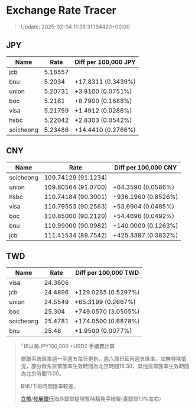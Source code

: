 # Exchange Rate Tracer

> Update: 2025-02-04 11:36:31.194420+00:00

## JPY

| Name      |    Rate | Diff per 100,000 JPY   |
|-----------|---------|------------------------|
| jcb       | 5.18557 |                        |
| bnu       | 5.2034  | +17.8311 (0.3439%)     |
| union     | 5.20731 | +3.9100 (0.0751%)      |
| boc       | 5.2161  | +8.7900 (0.1688%)      |
| visa      | 5.21759 | +1.4912 (0.0286%)      |
| hsbc      | 5.22042 | +2.8303 (0.0542%)      |
| soicheong | 5.23486 | +14.4410 (0.2766%)     |

## CNY

| Name      | Rate                | Diff per 100,000 CNY   |
|-----------|---------------------|------------------------|
| soicheong | 109.74129	(91.1234) |                        |
| union     | 109.80564	(91.0700) | +64.3590 (0.0586%)     |
| hsbc      | 110.74184	(90.3001) | +936.1960 (0.8526%)    |
| visa      | 110.79553	(90.2563) | +53.6904 (0.0485%)     |
| boc       | 110.85000	(90.2120) | +54.4696 (0.0492%)     |
| bnu       | 110.99000	(90.0982) | +140.0000 (0.1263%)    |
| jcb       | 111.41534	(89.7542) | +425.3387 (0.3832%)    |

## TWD

| Name      |    Rate | Diff per 100,000 TWD   |
|-----------|---------|------------------------|
| visa      | 24.3606 |                        |
| jcb       | 24.4896 | +129.0285 (0.5297%)    |
| union     | 24.5549 | +65.3199 (0.2667%)     |
| boc       | 25.304  | +749.0570 (3.0505%)    |
| soicheong | 25.4781 | +174.0500 (0.6878%)    |
| bnu       | 25.48   | +1.9500 (0.0077%)      |


> ¹ IB以每JPY100,000 +USD2 手續費計算
>
> 銀聯系統匯率週一至週五每日更新，週六周日延用週五匯率。如無特殊情況，部分歐系貨幣匯率生效時間為北京時間16:30，其他貨幣匯率生效時間為北京時間11:00。
>
> BNU下班時間匯率較差。
>
> [立橋](https://www.wlbank.com.mo/uploads/ueditor/file/20181211/1544536513900230.pdf)/[發展銀行](https://www.mdb.com.mo/Service_Charges_20230728.pdf)海外銀聯提現暫時豁免手續費(貴銀聯1.1%左右)

